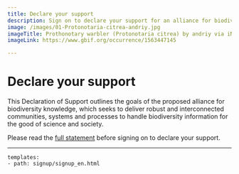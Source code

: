 ```yaml
---
title: Declare your support
description: Sign on to declare your support for an alliance for biodiversity knowledge
image: /images/01-Protonotaria-citrea-andriy.jpg
imageTitle: Prothonotary warbler (Protonotaria citrea) by andriy via iNaturalist. Photo licensed under CC BY-NC 4.0.
imageLink: https://www.gbif.org/occurrence/1563447145

---
```

# Declare your support

This Declaration of Support outlines the goals of the proposed alliance for biodiversity knowledge, which seeks to deliver robust and interconnected communities, systems and processes to handle biodiversity information for the good of science and society.

Please read the [full statement](../call-to-action/) before signing on to declare your support.

------

```styledYaml
templates:
- path: signup/signup_en.html 
```